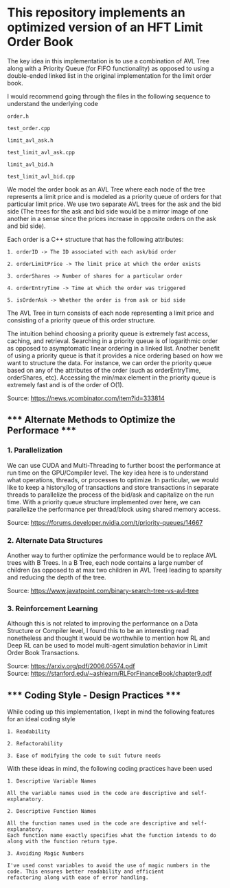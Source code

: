# This repository implements an optimized version of an HFT Limit Order Book

The key idea in this implementation is to use a combination of AVL Tree along with a Priority Queue (for FIFO functionality) as opposed to using a double-ended linked list in the original implementation for the limit order book.

I would recommend going through the files in the following sequence to understand the underlying code

```
order.h 

test_order.cpp 

limit_avl_ask.h 

test_limit_avl_ask.cpp 

limit_avl_bid.h 

test_limit_avl_bid.cpp
```

We model the order book as an AVL Tree where each node of the tree represents a limit price and is modeled as a priority queue of orders for that particular limit price. We use two separate AVL trees for the ask and the bid side (The trees for the ask and bid side would be a mirror image of one another in a sense since the prices increase in opposite orders on the ask and bid side).

Each order is a C++ structure that has the following attributes: 

    1. orderID -> The ID associated with each ask/bid order
    
    2. orderLimitPrice -> The limit price at which the order exists
    
    3. orderShares -> Number of shares for a particular order
    
    4. orderEntryTime -> Time at which the order was triggered
    
    5. isOrderAsk -> Whether the order is from ask or bid side
    
    
The AVL Tree in turn consists of each node representing a limit price and consisting of a priority queue of this order structure.


The intuition behind choosing a priority queue is extremely fast access, caching, and retrieval. Searching in a priority queue is of logarithmic order as opposed to asymptomatic linear ordering in a linked list. Another benefit of using a priority queue is that it provides a nice ordering based on how we want to structure the data. For instance, we can order the priority queue based on any of the attributes of the order (such as orderEntryTime, orderShares, etc). Accessing the min/max element in the priority queue is extremely fast and is of the order of O(1).

Source: https://news.ycombinator.com/item?id=333814

## *** Alternate Methods to Optimize the Performace ***

### 1. Parallelization

We can use CUDA and Multi-Threading to further boost the performance at run time on the GPU/Compiler level. The key idea here is to understand what operations, threads, or processes to optimize. In particular, we would like to keep a history/log of transactions and store transactions in separate threads to parallelize the process of the bid/ask and capitalize on the run time. With a priority queue structure implemented over here, we can parallelize the performance per thread/block using shared memory access. 

Source: https://forums.developer.nvidia.com/t/priority-queues/14667

### 2. Alternate Data Structures

Another way to further optimize the performance would be to replace AVL trees with B Trees. In a B Tree, each node contains a large number of children (as opposed to at max two children in AVL Tree) leading to sparsity and reducing the depth of the tree.

Source: https://www.javatpoint.com/binary-search-tree-vs-avl-tree


### 3. Reinforcement Learning

Although this is not related to improving the performance on a Data Structure or Compiler level, I found this to be an interesting read nonetheless and thought it would be worthwhile to mention how RL and Deep RL can be used to model multi-agent simulation behavior in Limit Order Book Transactions.

Source: https://arxiv.org/pdf/2006.05574.pdf \
Source: https://stanford.edu/~ashlearn/RLForFinanceBook/chapter9.pdf

## *** Coding Style - Design Practices ***

While coding up this implementation, I kept in mind the following features for an ideal coding style

```
1. Readability

2. Refactorability

3. Ease of modifying the code to suit future needs
```
With these ideas in mind, the following coding practices have been used 

```
1. Descriptive Variable Names

All the variable names used in the code are descriptive and self-explanatory.

2. Descriptive Function Names

All the function names used in the code are descriptive and self-explanatory. 
Each function name exactly specifies what the function intends to do along with the function return type.

3. Avoiding Magic Numbers

I've used const variables to avoid the use of magic numbers in the code. This ensures better readability and efficient 
refactoring along with ease of error handling.

```




